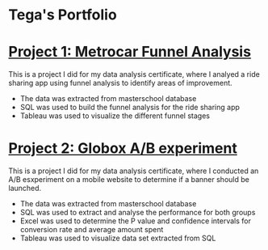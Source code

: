 # Tega's Portfolio
# [Project 1: Metrocar Funnel Analysis](https://github.com/Tecco1/Funnel-Analysis)
This is a project I did for my data analysis certificate, where I analyed a ride sharing app using funnel analysis to identify areas of improvement.
* The data was extracted from masterschool database
* SQL was used to build the funnel analysis for the ride sharing app
* Tableau was used to visualize the different funnel stages

# [Project 2: Globox A/B experiment](https://github.com/Tecco1/A-B-Testing)
This is a project I did for my data analysis certificate, where I conducted an A/B esxperiment on a mobile website to determine if a banner should be launched.
* The data was extracted from masterschool database
* SQL was used to extract and analyse the performance for both groups
* Excel was used to determine the P value and confidence intervals for conversion rate and average amount spent
* Tableau was used to visualize data set extracted from SQL
